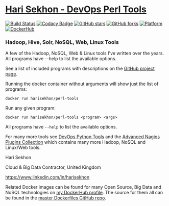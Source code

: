 # [Hari Sekhon - DevOps Perl Tools](https://github.com/harisekhon/devops-perl-tools)

[![Build Status](https://travis-ci.org/HariSekhon/devops-perl-tools.svg?branch=master)](https://travis-ci.org/HariSekhon/devops-perl-tools)
[![Codacy Badge](https://api.codacy.com/project/badge/Grade/1769cc854b5246968ee2bae1818f771a)](https://www.codacy.com/app/harisekhon/devops-perl-tools)
[![GitHub stars](https://img.shields.io/github/stars/harisekhon/devops-perl-tools.svg)](https://github.com/harisekhon/devops-perl-tools/stargazers)
[![GitHub forks](https://img.shields.io/github/forks/harisekhon/devops-perl-tools.svg)](https://github.com/harisekhon/devops-perl-tools/network)
[![Platform](https://img.shields.io/badge/platform-Linux%20%7C%20OS%20X-blue.svg)](https://github.com/harisekhon/devops-perl-tools#hari-sekhon-tools)
[![DockerHub](https://img.shields.io/badge/docker-available-blue.svg)](https://hub.docker.com/r/harisekhon/perl-tools/)

### Hadoop, Hive, Solr, NoSQL, Web, Linux Tools ###

A few of the Hadoop, NoSQL, Web & Linux tools I've written over the years. All programs have --help to list the available options.

See a list of included programs with descriptions on the [GitHub project page](https://github.com/harisekhon/devops-perl-tools#a-sample-of-cool-programs-in-this-toolbox).

Running the docker container without arguments will show just the list of programs:

```
docker run harisekhon/perl-tools
```

Run any given program:

```
docker run harisekhon/perl-tools <program> <args>
```

All programs have `--help` to list the available options.

For many more tools see [DevOps Python Tools](https://github.com/harisekhon/devops-python-tools) and the [Advanced Nagios Plugins Collection](https://github.com/harisekhon/nagios-plugins) which contains many more Hadoop, NoSQL and Linux/Web tools.

Hari Sekhon

Cloud & Big Data Contractor, United Kingdom

https://www.linkedin.com/in/harisekhon

Related Docker images can be found for many Open Source, Big Data and NoSQL technologies on [my DockerHub profile](https://hub.docker.com/r/harisekhon). The source for them all can be found in the [master Dockerfiles GitHub repo](https://github.com/HariSekhon/Dockerfiles/).
